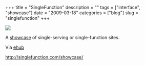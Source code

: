 +++
title = "SingleFunction"
description = ""
tags = ["interface", "showcase"]
date = "2009-03-18"
categories = ["blog"]
slug = "singlefunction"
+++



  <div class="notebook-screenshot"><a href="http://singlefunction.com/showcase/"><img src="http://media.konigi.com/bluga/wt49c11d2ecc99c.jpg"/></a></div><p>A <a href="http://singlefunction.com/showcase/">showcase</a> of single-serving or single-function sites.</p>
<p>Via <a href="http://www.emilychang.com/go/ehub/">ehub</a></p>
    
  <a href="http://singlefunction.com/showcase/">http://singlefunction.com/showcase/</a>
